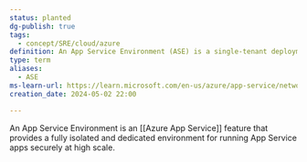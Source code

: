 ```yaml
---
status: planted
dg-publish: true
tags:
  - concept/SRE/cloud/azure
definition: An App Service Environment (ASE) is a single-tenant deployment of the Azure App Service that runs in your virtual network.
type: term
aliases:
  - ASE
ms-learn-url: https://learn.microsoft.com/en-us/azure/app-service/networking-features#app-service-environment
creation_date: 2024-05-02 22:00

---
```

An App Service Environment is an [[Azure App Service]] feature that provides a fully isolated and dedicated environment for running App Service apps securely at high scale.
